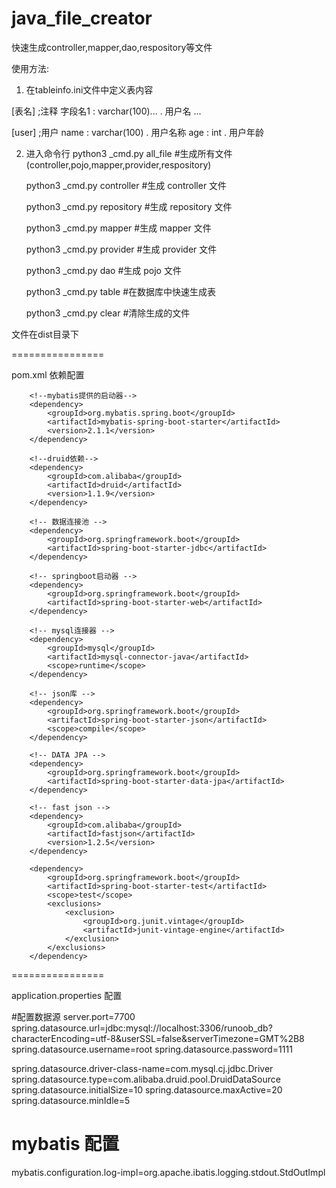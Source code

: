 # java_file_creator
快速生成controller,mapper,dao,respository等文件

使用方法:

1. 在tableinfo.ini文件中定义表内容

  [表名] ;注释
  字段名1 : varchar(100)... . 用户名
  ...
  
  [user] ;用户
  name : varchar(100) . 用户名称
  age : int . 用户年龄

2. 进入命令行
      python3 _cmd.py all_file #生成所有文件(controller,pojo,mapper,provider,respository)
      
      python3 _cmd.py controller #生成 controller 文件
      
      python3 _cmd.py repository #生成 repository 文件
      
      python3 _cmd.py mapper #生成 mapper 文件
      
      python3 _cmd.py provider #生成 provider 文件
      
      python3 _cmd.py dao #生成 pojo 文件
      
      python3 _cmd.py table #在数据库中快速生成表
      
      python3 _cmd.py clear #清除生成的文件
 
 文件在dist目录下
 
 
================

pom.xml 依赖配置

		<!--mybatis提供的启动器-->
		<dependency>
			<groupId>org.mybatis.spring.boot</groupId>
			<artifactId>mybatis-spring-boot-starter</artifactId>
			<version>2.1.1</version>
		</dependency>

		<!--druid依赖-->
		<dependency>
			<groupId>com.alibaba</groupId>
			<artifactId>druid</artifactId>
			<version>1.1.9</version>
		</dependency>

		<!-- 数据连接池 -->
		<dependency>
			<groupId>org.springframework.boot</groupId>
			<artifactId>spring-boot-starter-jdbc</artifactId>
		</dependency>

		<!-- springboot启动器 -->
		<dependency>
			<groupId>org.springframework.boot</groupId>
			<artifactId>spring-boot-starter-web</artifactId>
		</dependency>

		<!-- mysql连接器 -->
		<dependency>
			<groupId>mysql</groupId>
			<artifactId>mysql-connector-java</artifactId>
			<scope>runtime</scope>
		</dependency>

		<!-- json库 -->
		<dependency>
			<groupId>org.springframework.boot</groupId>
			<artifactId>spring-boot-starter-json</artifactId>
			<scope>compile</scope>
		</dependency>

		<!-- DATA JPA -->
		<dependency>
			<groupId>org.springframework.boot</groupId>
			<artifactId>spring-boot-starter-data-jpa</artifactId>
		</dependency>

		<!-- fast json -->
		<dependency>
			<groupId>com.alibaba</groupId>
			<artifactId>fastjson</artifactId>
			<version>1.2.5</version>
		</dependency>

		<dependency>
			<groupId>org.springframework.boot</groupId>
			<artifactId>spring-boot-starter-test</artifactId>
			<scope>test</scope>
			<exclusions>
				<exclusion>
					<groupId>org.junit.vintage</groupId>
					<artifactId>junit-vintage-engine</artifactId>
				</exclusion>
			</exclusions>
		</dependency>

================

application.properties 配置

#配置数据源
server.port=7700
spring.datasource.url=jdbc:mysql://localhost:3306/runoob_db?characterEncoding=utf-8&userSSL=false&serverTimezone=GMT%2B8
spring.datasource.username=root
spring.datasource.password=1111

spring.datasource.driver-class-name=com.mysql.cj.jdbc.Driver
spring.datasource.type=com.alibaba.druid.pool.DruidDataSource
spring.datasource.initialSize=10
spring.datasource.maxActive=20
spring.datasource.minIdle=5

# mybatis 配置
mybatis.configuration.log-impl=org.apache.ibatis.logging.stdout.StdOutImpl
